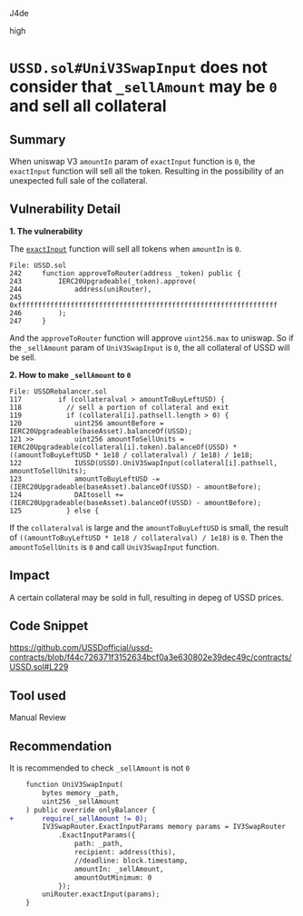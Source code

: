 J4de

high

# `USSD.sol#UniV3SwapInput` does not consider that `_sellAmount` may be `0` and sell all collateral

## Summary

When uniswap V3 `amountIn` param of `exactInput` function is `0`, the `exactInput` function will sell all the token. Resulting in the possibility of an unexpected full sale of the collateral.

## Vulnerability Detail

**1. The vulnerability**

The [`exactInput`](https://github.com/Uniswap/swap-router-contracts/blob/main/contracts/interfaces/IV3SwapRouter.sol#L35) function will sell all tokens when `amountIn` is `0`.

```solidity
File: USSD.sol
242     function approveToRouter(address _token) public {
243         IERC20Upgradeable(_token).approve(
244             address(uniRouter),
245             0xffffffffffffffffffffffffffffffffffffffffffffffffffffffffffffffff
246         );
247     }
```

And the `approveToRouter` function will approve `uint256.max` to uniswap. So if the `_sellAmount` param of `UniV3SwapInput` is `0`, the all collateral of USSD will be sell.

**2. How to make `_sellAmount` to `0`**

```solidity
File: USSDRebalancer.sol
117         if (collateralval > amountToBuyLeftUSD) {
118           // sell a portion of collateral and exit
119           if (collateral[i].pathsell.length > 0) {
120             uint256 amountBefore = IERC20Upgradeable(baseAsset).balanceOf(USSD);
121 >>          uint256 amountToSellUnits = IERC20Upgradeable(collateral[i].token).balanceOf(USSD) * ((amountToBuyLeftUSD * 1e18 / collateralval) / 1e18) / 1e18;
122             IUSSD(USSD).UniV3SwapInput(collateral[i].pathsell, amountToSellUnits);
123             amountToBuyLeftUSD -= (IERC20Upgradeable(baseAsset).balanceOf(USSD) - amountBefore);
124             DAItosell += (IERC20Upgradeable(baseAsset).balanceOf(USSD) - amountBefore);
125           } else {
```

If the `collateralval` is large and the `amountToBuyLeftUSD` is small, the result of `((amountToBuyLeftUSD * 1e18 / collateralval) / 1e18)` is `0`. Then the `amountToSellUnits` is `0` and call `UniV3SwapInput` function.

## Impact

A certain collateral may be sold in full, resulting in depeg of USSD prices.

## Code Snippet

https://github.com/USSDofficial/ussd-contracts/blob/f44c726371f3152634bcf0a3e630802e39dec49c/contracts/USSD.sol#L229

## Tool used

Manual Review

## Recommendation

It is recommended to check `_sellAmount` is not `0`

```diff
    function UniV3SwapInput(
        bytes memory _path,
        uint256 _sellAmount
    ) public override onlyBalancer {
+       require(_sellAmount != 0);
        IV3SwapRouter.ExactInputParams memory params = IV3SwapRouter
            .ExactInputParams({
                path: _path,
                recipient: address(this),
                //deadline: block.timestamp,
                amountIn: _sellAmount,
                amountOutMinimum: 0
            });
        uniRouter.exactInput(params);
    }
```
